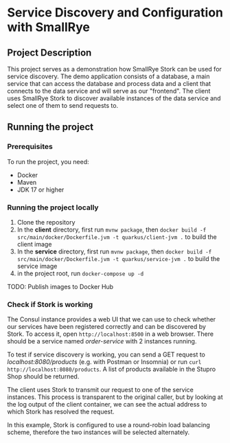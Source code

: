 # Service Discovery and Configuration with SmallRye

## Project Description
This project serves as a demonstration how SmallRye Stork can be used for service discovery. The demo application consists of a database, a main service that can access the database and process data and a client that connects to the data service and will serve as our "frontend". The client uses SmallRye Stork to discover available instances of the data service and select one of them to send requests to.

## Running the project

### Prerequisites

To run the project, you need:
- Docker
- Maven
- JDK 17 or higher

### Running the project locally

1. Clone the repository
2. In the **client** directory, first run `mvnw package`, then `docker build -f src/main/docker/Dockerfile.jvm -t quarkus/client-jvm .` to build the client image
3. In the **service** directory, first run `mvnw package`, then `docker build -f src/main/docker/Dockerfile.jvm -t quarkus/service-jvm .` to build the service image
4. in the project root, run `docker-compose up -d`

TODO: Publish images to Docker Hub

### Check if Stork is working

The Consul instance provides a web UI that we can use to check whether our services have been registered correctly and can be discovered by Stork. To access it, open `http://localhost:8500` in a web browser. There should be a service named *order-service* with 2 instances running.

To test if service discovery is working, you can send a GET request to *localhost:8080/products* (e.g. with Postman or Insomnia) or run `curl http://localhost:8080/products`. A list of products available in the Stupro Shop should be returned.

The client uses Stork to transmit our request to one of the service instances. This process is transparent to the original caller, but by looking at the log output of the client container, we can see the actual address to which Stork has resolved the request.

In this example, Stork is configured to use a round-robin load balancing scheme, therefore the two instances will be selected alternately.





